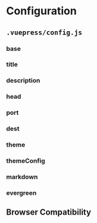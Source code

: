 # Configuration

## `.vuepress/config.js`

### base

### title

### description

### head

### port

### dest

### theme

### themeConfig

### markdown

### evergreen

## Browser Compatibility
